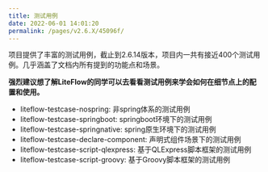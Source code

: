 ```yaml
---
title: 测试用例
date: 2022-06-01 14:01:20
permalink: /pages/v2.6.X/45096f/
---
```


项目提供了丰富的测试用例，截止到2.6.14版本，项目内一共有接近400个测试用例。几乎涵盖了文档内所有提到的功能点和场景。

**强烈建议想了解LiteFlow的同学可以去看看测试用例来学会如何在细节点上的配置和使用。**


* liteflow-testcase-nospring: 非spring体系的测试用例
* liteflow-testcase-springboot: springboot环境下的测试用例
* liteflow-testcase-springnative: spring原生环境下的测试用例
* liteflow-testcase-declare-component: 声明式组件场景下的测试用例
* liteflow-testcase-script-qlexpress: 基于QLExpress脚本框架的测试用例
* liteflow-testcase-script-groovy: 基于Groovy脚本框架的测试用例